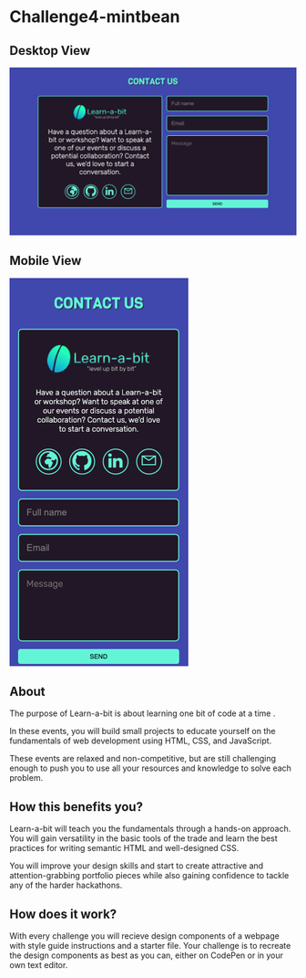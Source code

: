 # Challenge4-mintbean

## Desktop View

<img src="./images/ch4-desktop.png" alt="Desktop View">

## Mobile View

<img src="./images/ch4-mobile.png" alt="Mobile View">

## About

The purpose of Learn-a-bit is about learning one bit of code at a time .

In these events, you will build small projects to educate yourself on the fundamentals of web development using HTML, CSS, and JavaScript.

These events are relaxed and non-competitive, but are still challenging enough to push you to use all your resources and knowledge to solve each problem.

## How this benefits you?

Learn-a-bit will teach you the fundamentals through a hands-on approach. You will gain versatility in the basic tools of the trade and learn the best practices for writing semantic HTML and well-designed CSS.

You will improve your design skills and start to create attractive and attention-grabbing portfolio pieces while also gaining confidence to tackle any of the harder hackathons.

## How does it work?

With every challenge you will recieve design components of a webpage with style guide instructions and a starter file. Your challenge is to recreate the design components as best as you can, either on CodePen or in your own text editor.
